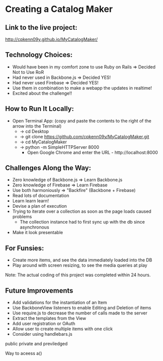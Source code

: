 # Creating a Catalog Maker

## Link to the live project:
http://cpkenn09y.github.io/MyCatalogMaker/

## Technology Choices:

* Would have been in my comfort zone to use Ruby on Rails => Decided Not to Use RoR
* Had never used in Backbone.js => Decided YES!
* Had never used Firebase => Decided YES!
* Use them in combination to make a webapp the updates in realtime!
* Excited about the challenge!!

## How to Run It Locally:

* Open Terminal App: (copy and paste the contents to the right of the arrow into the Terminal)
  * -> cd Desktop
  * -> git clone https://github.com/cpkenn09y/MyCatalogMaker.git
  * -> cd MyCatalogMaker
  * -> python -m SimpleHTTPServer 8000
    * Open Google Chrome and enter the URL - http://localhost:8000

## Challenges Along the Way:

* Zero knowledge of Backbone.js => Learn Backbone.js
* Zero knowledge of Firebase => Learn Firebase
* Use both harmoniously => "Backfire" (Backbone + Firebase)
* Read lots of documentation
* Learn learn learn!
* Devise a plan of execution
* Trying to iterate over a collection as soon as the page loads caused problems
  * The collection instance had to first sync up with the db since asynchronous
* Make it look presentable

## For Funsies:

* Create more items, and see the data immediately loaded into the DB
* Play around with screen resizing, to see the media queries at play

Note: The actual coding of this project was completed within 24 hours.

## Future Improvements

* Add validations for the instantiation of an Item
* Use BackboneView listeners to enable Editing and Deletion of items
* Use require.js to decrease the number of calls made to the server
* Extract the templates from the View
* Add user registration or OAuth
* Allow user to create multiple items with one click
* Consider using handlebars.js


public private and previledged

Way to aceess a()



